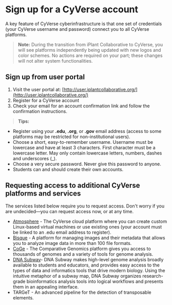 # Sign up for a CyVerse account 

A key feature of CyVerse cyberinfrastructure is that one set of credentials (your CyVerse username and password) connect you to all CyVerse platforms. 

> **Note:** During the transition from iPlant Collaborative to CyVerse, you will see platforms independently being updated with new logos and color schemes. No actions are required on your part; these changes will not alter system functionalities. 


## Sign up from user portal

1. Visit the user portal at: [http://user.iplantcollaborative.org/](http://user.iplantcollaborative.org/)
2. Register for a CyVerse account
3. Check your email for an account confirmation link and follow the confirmation instructions. 

> **Tips:** 
-  Register using your **.edu**, **.org**, or **.gov** email address (access to some platforms may be restricted for non-institutional users).<br>
- Choose a short, easy-to-remember username.   Username must be lowercase and have at least 3 characters. First character must be a lowercase letter. May only contain lowercase letters, numbers, dashes and underscores (_). <br>
- Choose a very secure password. Never give this password to anyone.<br> 
- Students can and should create their own accounts. 


## Requesting access to additional CyVerse platforms and services

The services listed below require you to request access. Don't worry if you are undecided—you can request access now, or at any time.

- [Atmosphere](http://www.cyverse.org/atmosphere) - The CyVerse cloud platform where you can create custom Linux-based virtual machines or use existing ones (your account must be linked to an .edu email address to register).
- [Bisque](http://www.cyverse.org/bisque) - A platform for managing images and their metadata that allows you to analyze image data in more than 100 file formats.
- [CoGe](https://genomevolution.org/coge/) - The Comparative Genomics platform gives you access to thousands of genomes and a variety of tools for genome analysis.
- [DNA Subway](http://www.cyverse.org/dna-subway)- DNA Subway makes high-level genome analysis broadly available to students and educators, and provides easy access to the types of data and informatics tools that drive modern biology. Using the intuitive metaphor of a subway map, DNA Subway organizes research-grade bioinformatics analysis tools into logical workflows and presents them in an appealing interface.
- TARGeT - An advanced pipeline for the detection of transposable elements.
